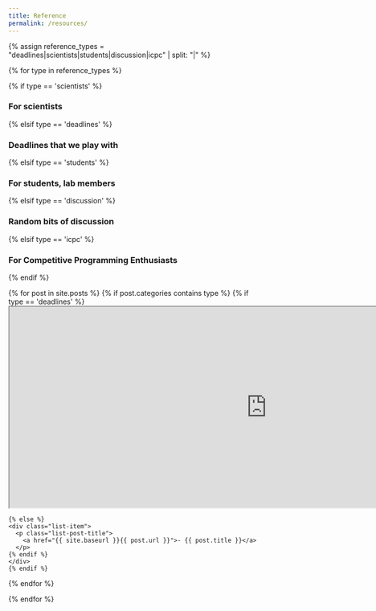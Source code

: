 ```yaml
---
title: Reference
permalink: /resources/
---
```





{% assign reference_types = "deadlines|scientists|students|discussion|icpc" | split: "|" %}

{% for type in reference_types %}

{% if type == 'scientists' %}
### **For scientists**
{% elsif type == 'deadlines' %}
### **Deadlines that we play with**
 {% elsif type == 'students' %}
### **For students, lab members**
 {% elsif type == 'discussion' %}
### **Random bits of discussion**
 {% elsif type == 'icpc' %}
### **For Competitive Programming Enthusiasts**
{% endif %}

<div class="content list">
  {% for post in site.posts %}
    {% if post.categories contains type %}
	{% if type == 'deadlines' %}
<div class="list-item">
<iframe src="https://docs.google.com/spreadsheets/d/e/2PACX-1vTjoxQGOlzWsEO3ZRW_dyo1o0RZtHRKyhgwELN_bL11neZqnOIUS3Ok6J9jiVgPoa9JjRVB1XAJ67gv/pubhtml?gid=0&amp;single=true&amp;widget=true&amp;headers=false" width="1024" height="400"></iframe>

	{% else %}	
    <div class="list-item">
      <p class="list-post-title">
        <a href="{{ site.baseurl }}{{ post.url }}">- {{ post.title }}</a>
      </p>
	{% endif %}
    </div>
    {% endif %}
  {% endfor %}
</div>

{% endfor %}
